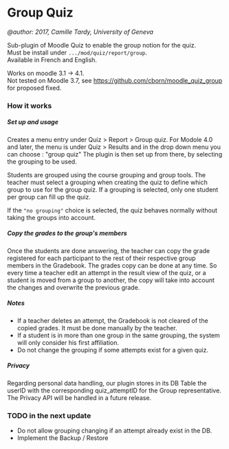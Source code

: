 Group Quiz 
=======

_@author: 2017, Camille Tardy, University of Geneva_

Sub-plugin of Moodle Quiz to enable the group notion for the quiz.  
Must be install under `.../mod/quiz/report/group`.  
Available in French and English.

Works on moodle 3.1 -> 4.1.  
Not tested on Moodle 3.7, see https://github.com/cborn/moodle_quiz_group for proposed fixed. 

### How it works

##### Set up and usage
Creates a menu entry under Quiz > Report > Group quiz.
For Modole 4.0 and later, the menu is under Quiz > Results and in the drop down menu you can choose : "group quiz"
The plugin is then set up from there, by selecting the grouping to be used.

Students are grouped using the course grouping and group tools.
The teacher must select a grouping when creating the quiz to define which group to use for the group quiz.
If a grouping is selected, only one student per group can fill up the quiz.

If the `"no grouping"` choice is selected, the quiz behaves normally without taking the groups into account.


##### Copy the grades to the group's members
Once the students are done answering, the teacher can copy the grade registered for each participant to the rest of their respective group members in the Gradebook.
The grades copy can be done at any time. 
So every time a teacher edit an attempt in the result view of the quiz, or a student is moved from a group to another, the copy will take into account the changes and overwrite the previous grade.

##### Notes 
* If a teacher deletes an attempt, the Gradebook is not cleared of the copied grades. It must be done manually by the teacher. 
* If a student is in more than one group in the same grouping, the system will only consider his first affiliation.
* Do not change the grouping if some attempts exist for a given quiz.

##### Privacy

Regarding personal data handling, our plugin stores in its DB Table the userID with the corresponding quiz_attemptID for the Group representative.
The Privacy API will be handled in a future release.


### TODO in the next update  
   * Do not allow grouping changing if an attempt already exist in the DB.
   * Implement the Backup / Restore
   
